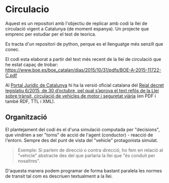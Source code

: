 


# Circulacio

Aquest es un repositori amb l'objectiu de replicar amb codi la llei de circulació
vigent a Catalunya (de moment espanya). Un projecte que emprenc per estudiar
per el test de teorica.

Es tracta d'un repositori de python, perque es el llenguatge més senzill que conec.

El codi esta elaborat a partir del text més recent de la llei de circulació que
he estat capaç de trobar:
https://www.boe.es/boe_catalan/dias/2015/10/31/pdfs/BOE-A-2015-11722-C.pdf

Al [Portal Jurídic de Catalunya](https://portaljuridic.gencat.cat/ca/) hi ha la versió oficial catalana del [Reial decret legislatiu 6/2015, de 30 d’octubre, pel qual s’aprova el text refós de la Llei sobre trànsit, circulació de vehicles de motor i seguretat viària](https://portaljuridic.gencat.cat/ca/document-del-pjur/?documentId=717689) (en PDF i també RDF, TTL i XML).

## Organització

El plantejament del codi és el d'una simulació computada per "decisions", que
vindrien a ser "torns" de acció de l'agent (conductor) - reacció de l'entorn.
Sempre des del punt de vista del "vehicle" protagonista simulat.

> Exemple: Si parlem de direcció o contra direcció, ho fem en relació al "vehicle"
> abstracte des del que parlaria la llei que "és conduit per nosaltres".

D'aquesta manera podem programar de forma bastant paralela les normes de transit
tal com es descriuen textualment a la llei.

